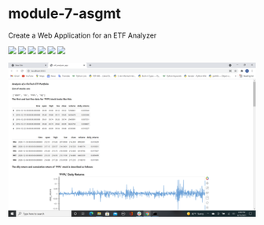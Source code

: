 # module-7-asgmt
Create a Web Application for an ETF Analyzer

![](images/https://github.com/melaku721/module-7-asgmt/blob/main/images/Screenshot%20(172).png)
![](images/https://github.com/melaku721/module-7-asgmt/blob/main/images/Screenshot%20(173).png)
![](images/https://github.com/melaku721/module-7-asgmt/blob/main/images/Screenshot%20(174).png)
![](images/https://github.com/melaku721/module-7-asgmt/blob/main/images/Screenshot%20(175).png)
![](images/https://github.com/melaku721/module-7-asgmt/blob/main/images/Screenshot%20(176).png)
![](images/https://github.com/melaku721/module-7-asgmt/blob/main/images/Screenshot%20(177).png)




![](https://github.com/melaku721/module-7-asgmt/blob/main/images/Screenshot%20(172).png)


